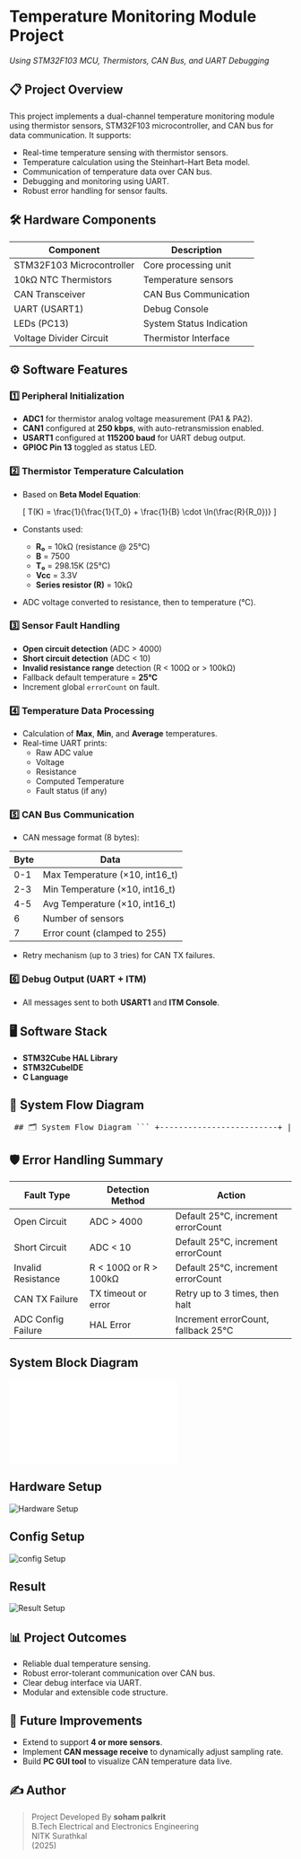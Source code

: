 # Temperature Monitoring Module Project  
*Using STM32F103 MCU, Thermistors, CAN Bus, and UART Debugging*

## 📋 Project Overview

This project implements a dual-channel temperature monitoring module using thermistor sensors, STM32F103 microcontroller, and CAN bus for data communication. It supports:

- Real-time temperature sensing with thermistor sensors.
- Temperature calculation using the Steinhart–Hart Beta model.
- Communication of temperature data over CAN bus.
- Debugging and monitoring using UART.
- Robust error handling for sensor faults.

## 🛠️ Hardware Components

| Component               | Description                    |
|-------------------------|--------------------------------|
| STM32F103 Microcontroller | Core processing unit |
| 10kΩ NTC Thermistors    | Temperature sensors |
| CAN Transceiver | CAN Bus Communication |
| UART (USART1) | Debug Console |
| LEDs (PC13) | System Status Indication |
| Voltage Divider Circuit | Thermistor Interface |

## ⚙️ Software Features

### 1️⃣ Peripheral Initialization
- **ADC1** for thermistor analog voltage measurement (PA1 & PA2).
- **CAN1** configured at **250 kbps**, with auto-retransmission enabled.
- **USART1** configured at **115200 baud** for UART debug output.
- **GPIOC Pin 13** toggled as status LED.

### 2️⃣ Thermistor Temperature Calculation
- Based on **Beta Model Equation**:
  
  \[
  T(K) = \frac{1}{\frac{1}{T_0} + \frac{1}{B} \cdot \ln(\frac{R}{R_0})}
  \]
  
- Constants used:
  - **R₀** = 10kΩ (resistance @ 25°C)
  - **B** = 7500
  - **T₀** = 298.15K (25°C)
  - **Vcc** = 3.3V
  - **Series resistor (R)** = 10kΩ

- ADC voltage converted to resistance, then to temperature (°C).

### 3️⃣ Sensor Fault Handling
- **Open circuit detection** (ADC > 4000)
- **Short circuit detection** (ADC < 10)
- **Invalid resistance range** detection (R < 100Ω or > 100kΩ)
- Fallback default temperature = **25°C**
- Increment global `errorCount` on fault.

### 4️⃣ Temperature Data Processing
- Calculation of **Max**, **Min**, and **Average** temperatures.
- Real-time UART prints:
  - Raw ADC value
  - Voltage
  - Resistance
  - Computed Temperature
  - Fault status (if any)

### 5️⃣ CAN Bus Communication
- CAN message format (8 bytes):

| Byte | Data |
|------|------|
| 0-1 | Max Temperature (×10, int16_t) |
| 2-3 | Min Temperature (×10, int16_t) |
| 4-5 | Avg Temperature (×10, int16_t) |
| 6 | Number of sensors |
| 7 | Error count (clamped to 255) |

- Retry mechanism (up to 3 tries) for CAN TX failures.

### 6️⃣ Debug Output (UART + ITM)
- All messages sent to both **USART1** and **ITM Console**.

## 🖥️ Software Stack

- **STM32Cube HAL Library**
- **STM32CubeIDE**
- **C Language**

## 🔁 System Flow Diagram

<pre> ## 🗂️ System Flow Diagram ``` +-------------------------+ | Initialize Peripherals | +-----------+-------------+ | v +-------------------------+ | Read Thermistor ADCs | +-----------+-------------+ | v +-------------------------+ | Calculate Temperatures | +-----------+-------------+ | v +-------------------------+ | UART Debug Output | +-----------+-------------+ | v +-------------------------+ | Send CAN Message | +-----------+-------------+ | v +-------------------------+ | Toggle Status LED (PC13)| +-----------+-------------+ | v +-------------------------+ | Delay 1 second | +-----------+-------------+ | v +-------------------------+ | Repeat (While Loop) | +-------------------------+ ``` </pre>

## 🛡️ Error Handling Summary

| Fault Type | Detection Method | Action |
|------------|------------------|--------|
| Open Circuit | ADC > 4000 | Default 25°C, increment errorCount |
| Short Circuit | ADC < 10 | Default 25°C, increment errorCount |
| Invalid Resistance | R < 100Ω or R > 100kΩ | Default 25°C, increment errorCount |
| CAN TX Failure | TX timeout or error | Retry up to 3 times, then halt |
| ADC Config Failure | HAL Error | Increment errorCount, fallback 25°C |

## System Block Diagram

![System Schematics](results/Schematic_Temp_module_2023-08-25.pdf)

## Hardware Setup

![Hardware Setup](results/temp_module1.jpg)

## Config Setup

![config Setup](results/config.jpg)

## Result 

![Result Setup](results/Result_teraterm.jpg)


## 📊 Project Outcomes

- Reliable dual temperature sensing.
- Robust error-tolerant communication over CAN bus.
- Clear debug interface via UART.
- Modular and extensible code structure.

## 📅 Future Improvements

- Extend to support **4 or more sensors**.
- Implement **CAN message receive** to dynamically adjust sampling rate.
- Build **PC GUI tool** to visualize CAN temperature data live.

## ✍️ Author

> Project Developed By **soham palkrit**  
> B.Tech Electrical and Electronics Engineering  
> NITK Surathkal  
> (2025)

